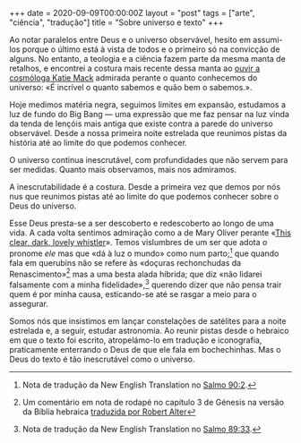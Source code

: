 +++
date = 2020-09-09T00:00:00Z
layout = "post"
tags = ["arte", "ciência", "tradução"]
title = "Sobre universo e texto"
+++

Ao notar paralelos entre Deus e o universo observável, hesito em assumi-los porque o último está à vista de todos e o primeiro só na convicção de alguns. No entanto, a teologia e a ciência fazem parte da mesma manta de retalhos, e encontrei a costura mais recente dessa manta ao [ouvir a cosmóloga Katie Mack](https://www.sciencefriday.com/segments/cosmic-apocalypse/) admirada perante o quanto conhecemos do universo: «É incrível o quanto sabemos e quão bem o sabemos.».

Hoje medimos matéria negra, seguimos limites em expansão, estudamos a luz de fundo do Big Bang — uma expressão que me faz pensar na luz vinda da tenda de lençóis mais antiga que existe contra a parede do universo observável. Desde a nossa primeira noite estrelada que reunimos pistas da história até ao limite do que podemos conhecer.

O universo continua inescrutável, com profundidades que não servem para ser medidas. Quanto mais observamos, mais nos admiramos.

A inescrutabilidade é a costura. Desde a primeira vez que demos por nós nus que reunimos pistas até ao limite do que podemos conhecer sobre o Deus do universo.

Esse Deus presta-se a ser descoberto e redescoberto ao longo de uma vida. A cada volta sentimos admiração como a de Mary Oliver perante «[This clear, dark, lovely whistler](https://news.sunybroome.edu/buzz/the-monday-poem-the-whistler-by-mary-oliver/)». Temos vislumbres de um ser que adota o pronome _ele_ mas que «dá à luz o mundo» como num parto;[^1] que quando fala em querubins não se refere às «doçuras rechonchudas da Renascimento»[^2] mas a uma besta alada híbrida; que diz «não lidarei falsamente com a minha fidelidade»,[^3] querendo dizer que não pensa trair quem é por minha causa, esticando-se até se rasgar a meio para o assegurar.

Somos nós que insistimos em lançar constelações de satélites para a noite estrelada e, a seguir, estudar astronomia. Ao reunir pistas desde o hebraico em que o texto foi escrito, atropelámo-lo em tradução e iconografia, praticamente enterrando o Deus de que ele fala em bochechinhas. Mas o Deus do texto é tão inescrutável como o universo.

[^1]: Nota de tradução da New English Translation no [Salmo 90:2](https://www.bible.com/107/psa.90.2.net).

[^2]: Um comentário em nota de rodapé no capítulo 3 de Génesis na versão da Bíblia hebraica [traduzida por Robert Alter](https://en.m.wikipedia.org/wiki/Hebrew_Bible_(Alter))

[^3]: Nota de tradução da New English Translation no [Salmo 89:33](https://www.bible.com/107/psa.89.33.net).
